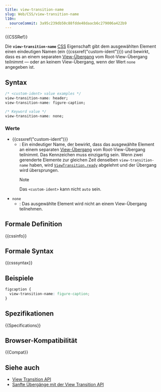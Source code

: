```yaml
---
title: view-transition-name
slug: Web/CSS/view-transition-name
l10n:
  sourceCommit: 3a95c239db50c88fdde48daacb6c279006a422b9
---
```


{{CSSRef}}

Die **`view-transition-name`** [CSS](/de/docs/Web/CSS) Eigenschaft gibt dem ausgewählten Element einen eindeutigen Namen (ein {{cssxref("custom-ident")}}) und bewirkt, dass es an einem separaten [View-Übergang](/de/docs/Web/API/View_Transition_API) vom Root-View-Übergang teilnimmt — oder an keinem View-Übergang, wenn der Wert `none` angegeben ist.

## Syntax

```css
/* <custom-ident> value examples */
view-transition-name: header;
view-transition-name: figure-caption;

/* Keyword value */
view-transition-name: none;
```

### Werte

- {{cssxref("custom-ident")}}
  - : Ein eindeutiger Name, der bewirkt, dass das ausgewählte Element an einem separaten [View-Übergang](/de/docs/Web/API/View_Transition_API) vom Root-View-Übergang teilnimmt. Das Kennzeichen muss einzigartig sein. Wenn zwei gerenderte Elemente zur gleichen Zeit denselben `view-transition-name` haben, wird [`ViewTransition.ready`](/de/docs/Web/API/ViewTransition/ready) abgelehnt und der Übergang wird übersprungen.
    > [!NOTE]
    > Das `<custom-ident>` kann nicht `auto` sein.
- `none`
  - : Das ausgewählte Element wird nicht an einem View-Übergang teilnehmen.

## Formale Definition

{{cssinfo}}

## Formale Syntax

{{csssyntax}}

## Beispiele

```css
figcaption {
  view-transition-name: figure-caption;
}
```

## Spezifikationen

{{Specifications}}

## Browser-Kompatibilität

{{Compat}}

## Siehe auch

- [View Transition API](/de/docs/Web/API/View_Transition_API)
- [Sanfte Übergänge mit der View Transition API](https://developer.chrome.com/docs/web-platform/view-transitions/)
